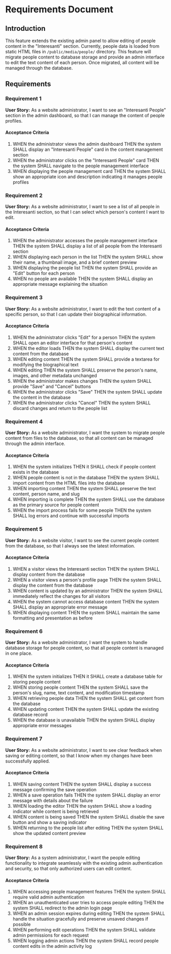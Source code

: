 # Requirements Document

## Introduction

This feature extends the existing admin panel to allow editing of people content in the "Interesanti" section. Currently, people data is loaded from static HTML files in `/public/media/people/` directory. This feature will migrate people content to database storage and provide an admin interface to edit the text content of each person. Once migrated, all content will be managed through the database.

## Requirements

### Requirement 1

**User Story:** As a website administrator, I want to see an "Interesanti People" section in the admin dashboard, so that I can manage the content of people profiles.

#### Acceptance Criteria

1. WHEN the administrator views the admin dashboard THEN the system SHALL display an "Interesanti People" card in the content management section
2. WHEN the administrator clicks on the "Interesanti People" card THEN the system SHALL navigate to the people management interface
3. WHEN displaying the people management card THEN the system SHALL show an appropriate icon and description indicating it manages people profiles

### Requirement 2

**User Story:** As a website administrator, I want to see a list of all people in the Interesanti section, so that I can select which person's content I want to edit.

#### Acceptance Criteria

1. WHEN the administrator accesses the people management interface THEN the system SHALL display a list of all people from the Interesanti section
2. WHEN displaying each person in the list THEN the system SHALL show their name, a thumbnail image, and a brief content preview
3. WHEN displaying the people list THEN the system SHALL provide an "Edit" button for each person
4. WHEN no people are available THEN the system SHALL display an appropriate message explaining the situation

### Requirement 3

**User Story:** As a website administrator, I want to edit the text content of a specific person, so that I can update their biographical information.

#### Acceptance Criteria

1. WHEN the administrator clicks "Edit" for a person THEN the system SHALL open an editor interface for that person's content
2. WHEN the editor loads THEN the system SHALL display the current text content from the database
3. WHEN editing content THEN the system SHALL provide a textarea for modifying the biographical text
4. WHEN editing THEN the system SHALL preserve the person's name, images, and other metadata unchanged
5. WHEN the administrator makes changes THEN the system SHALL provide "Save" and "Cancel" buttons
6. WHEN the administrator clicks "Save" THEN the system SHALL update the content in the database
7. WHEN the administrator clicks "Cancel" THEN the system SHALL discard changes and return to the people list

### Requirement 4

**User Story:** As a website administrator, I want the system to migrate people content from files to the database, so that all content can be managed through the admin interface.

#### Acceptance Criteria

1. WHEN the system initializes THEN it SHALL check if people content exists in the database
2. WHEN people content is not in the database THEN the system SHALL import content from the HTML files into the database
3. WHEN importing content THEN the system SHALL preserve the text content, person name, and slug
4. WHEN importing is complete THEN the system SHALL use the database as the primary source for people content
5. WHEN the import process fails for some people THEN the system SHALL log errors and continue with successful imports

### Requirement 5

**User Story:** As a website visitor, I want to see the current people content from the database, so that I always see the latest information.

#### Acceptance Criteria

1. WHEN a visitor views the Interesanti section THEN the system SHALL display content from the database
2. WHEN a visitor views a person's profile page THEN the system SHALL display the content from the database
3. WHEN content is updated by an administrator THEN the system SHALL immediately reflect the changes for all visitors
4. WHEN the system cannot access database content THEN the system SHALL display an appropriate error message
5. WHEN displaying content THEN the system SHALL maintain the same formatting and presentation as before

### Requirement 6

**User Story:** As a website administrator, I want the system to handle database storage for people content, so that all people content is managed in one place.

#### Acceptance Criteria

1. WHEN the system initializes THEN it SHALL create a database table for storing people content
2. WHEN storing people content THEN the system SHALL save the person's slug, name, text content, and modification timestamp
3. WHEN retrieving people data THEN the system SHALL get content from the database
4. WHEN updating content THEN the system SHALL update the existing database record
5. WHEN the database is unavailable THEN the system SHALL display appropriate error messages

### Requirement 7

**User Story:** As a website administrator, I want to see clear feedback when saving or editing content, so that I know when my changes have been successfully applied.

#### Acceptance Criteria

1. WHEN saving content THEN the system SHALL display a success message confirming the save operation
2. WHEN a save operation fails THEN the system SHALL display an error message with details about the failure
3. WHEN loading the editor THEN the system SHALL show a loading indicator while content is being retrieved
4. WHEN content is being saved THEN the system SHALL disable the save button and show a saving indicator
5. WHEN returning to the people list after editing THEN the system SHALL show the updated content preview

### Requirement 8

**User Story:** As a system administrator, I want the people editing functionality to integrate seamlessly with the existing admin authentication and security, so that only authorized users can edit content.

#### Acceptance Criteria

1. WHEN accessing people management features THEN the system SHALL require valid admin authentication
2. WHEN an unauthenticated user tries to access people editing THEN the system SHALL redirect to the admin login page
3. WHEN an admin session expires during editing THEN the system SHALL handle the situation gracefully and preserve unsaved changes if possible
4. WHEN performing edit operations THEN the system SHALL validate admin permissions for each request
5. WHEN logging admin actions THEN the system SHALL record people content edits in the admin activity log